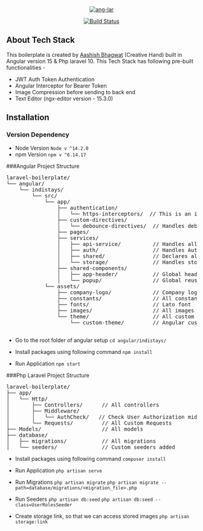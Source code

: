 <div align="center">
<a href="https://imgbb.com/"><img src="https://i.ibb.co/XtFkC4R/ang-lar.png" alt="ang-lar" border="0"></a>
</div>

<p align="center">
<a href="https://github.com/Aashishb4u/indistays-angular-laravel-tech-stack.git"><img src="https://github.com/laravel/framework/workflows/tests/badge.svg" alt="Build Status"></a>
</p>

## About Tech Stack

This boilerplate is created by [Aashish Bhagwat](https://www.instagram.com/aashu.bhagwat) (Creative Hand) built in Angular version 15 & Php laravel 10. This Tech Stack has following pre-built functionalities -

- JWT Auth Token Authentication
- Angular Interceptor for Bearer Token
- Image Compression before sending to back end
- Text Editor (ngx-editor version - 15.3.0)

## Installation

### Version Dependency 

- Node Version `Node v ^14.2.0`
- npm Version `npm v ^6.14.17`

###Angular Project Structure

<pre>
laravel-boilerplate/
└── angular/
    └── indistays/
        └── src/
            └── app/
                ├── authentication/
                │   └── https-interceptors/  // This is an interceptor to handle HTTPS calls
                ├── custom-directives/
                │   └── debounce-directives/  // Handles debounce for search box key-up
                ├── pages/
                ├── services/
                │   ├── api-service/          // Handles all RESTful API calls
                │   ├── auth/                 // Handles Auth Guards
                │   ├── shared/               // Declares all shared variables and functions
                │   └── storage/              // Handles storage services
                ├── shared-components/
                │   ├── app-header/           // Global header in the application
                │   └── popup/                // Global reusable popup
            └── assets/
                ├── company-logo/             // Company logo
                ├── constants/                // All constants used in the application
                ├── fonts/                    // Lato font
                ├── images/                   // All images used in the application
                └── theme/                    // All custom themes for style.scss
                    └── custom-theme/         // Angular custom theme

</pre>

- Go to the root folder of angular setup
  `cd angular/indistays/`

- Install packages using following command 
`npm install`
 
- Run Application
`npm start`
  
###Php Laravel Project Structure

<pre>
laravel-boilerplate/
├── app/
│   └── Http/
│       ├── Controllers/      // All controllers
│       ├── Middleware/
│       │   └── AuthCheck/   // Check User Authorization middleware
│       └── Requests/         // All Custom Requests
├── Models/                   // All models
├── database/
│   ├── migrations/           // All migrations
│   └── seeders/              // Custom seeders added
</pre>


- Install packages using following command
  `composer install`

- Run Application
  `php artisan serve`
  
- Run Migrations 
    `php artisan migrate`
    `php artisan migrate --path=database/migrations/<migration_file>.php`
  
- Run Seeders
    `php artisan db:seed`
    `php artisan db:seed --class=UserRolesSeeder`
  
- Create storage link, so that we can access stored images
`php artisan storage:link`
  



